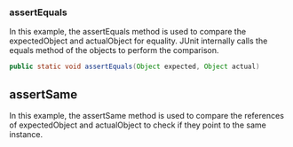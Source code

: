 ### assertEquals
In this example, the assertEquals method is used to compare the expectedObject and actualObject for equality. JUnit internally calls the equals method of the objects to perform the comparison.
```java
public static void assertEquals(Object expected, Object actual)
```

## assertSame
In this example, the assertSame method is used to compare the references of expectedObject and actualObject to check if they point to the same instance.



